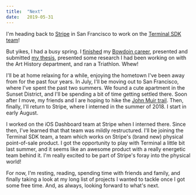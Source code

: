 ```yaml
---
title:  "Next"
date:   2019-05-31
---
```


I'm heading back to [Stripe](https://stripe.com) in San Francisco to work on the [Terminal SDK team](https://stripe.com/terminal)!

But yikes, I had a busy spring. I [finished](https://www.instagram.com/p/ByGV9FMANnw/) my [Bowdoin career](/classes), presented and submitted [my thesis](/blog/2019/bowdoin-article), presented some research I had been working on with the Art History department, and ran a Triathlon. Whew!

I'll be at home relaxing for a while, enjoying the hometown I've been away from for the past four years. In July, I'll be moving out to San Francisco, where I've spent the past two summers. We found a cute apartment in the Sunset District, and I'll be spending a bit of time getting settled there. Soon after I move, my friends and I are hoping to hike the [John Muir trail](http://johnmuirtrail.org/). Then, finally, I'll return to Stripe, where I interned in the summer of 2018. I start in early August.

I worked on the iOS Dashboard team at Stripe when I interned there. Since then, I've learned that that team was mildly restructured. I'll be joining the Terminal SDK team, a team which works on Stripe's (brand new) physical point-of-sale product. I got the opportunity to play with Terminal a little bit last summer, and it seems like an awesome product with a really energetic team behind it. I'm really excited to be part of Stripe's foray into the physical world!

For now, I'm resting, reading, spending time with friends and family, and finally taking a look at my long list of projects I wanted to tackle once I got some free time. And, as always, looking forward to what's next.